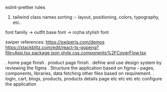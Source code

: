 <!-- SOP -->

eslint-prettier rules

1. tailwind class names sorting :- layout, positioning, colors, typography, etc.

font family
-> outfit base font
-> rozha stylish font

swiper references:
https://swiperjs.com/demos
https://stackblitz.com/edit/react-ts-ggpeng?file=App.tsx,package.json,style.css,components%2FCoverFlow.tsx

<!-- todo -------------- -->

. home page finish
. product page finish
. define and use design system by reviewing the figma
. Structure the application based on figma - pages, components, libraries, data fetching other files based on requirement.
. login, cart, blogs, products, products details page etc etc etc etc configure the application

<!-- finished ------------- -->
<!-- footer done -->
